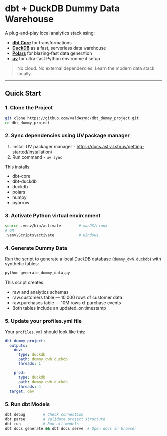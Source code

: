 # dbt + DuckDB Dummy Data Warehouse

A plug-and-play local analytics stack using:

- **[dbt Core](https://docs.getdbt.com/)** for transformations  
- **[DuckDB](https://duckdb.org/)** as a fast, serverless data warehouse  
- **[Polars](https://pola.rs/)** for blazing-fast data generation  
- **[uv](https://github.com/astral-sh/uv)** for ultra-fast Python environment setup  

> No cloud. No external dependencies. Learn the modern data stack locally.

---

## Quick Start

### 1. Clone the Project

```bash
git clone https://github.com/valdAsync/dbt_dummy_project.git
cd dbt_dummy_project
```

### 2. Sync dependencies using UV package manager

1. Install UV packager manager - <https://docs.astral.sh/uv/getting-started/installation/>
2. Run command - `uv sync`

This installs:

- dbt-core
- dbt-duckdb
- duckdb
- polars
- numpy
- pyarrow

### 3. Activate Python virtual environment

```bash
source .venv/bin/activate        # macOS/Linux
# OR
.venv\Scripts\activate           # Windows
```

### 4. Generate Dummy Data

Run the script to generate a local DuckDB database (`dummy_dwh.duckdb`) with synthetic tables:

```bash
python generate_dummy_data.py
```

This script creates:

- raw and analytics schemas
- raw.customers table — 10,000 rows of customer data
- raw.purchases table — 10M rows of purchase events
- Both tables include an updated_on timestamp

### 5. Update your profiles.yml file

Your `profiles.yml` should look like this:

```yaml
dbt_dummy_project:
  outputs:
    dev:
      type: duckdb
      path: dummy_dwh.duckdb
      threads: 1

    prod:
      type: duckdb
      path: dummy_dwh.duckdb
      threads: 4
  target: dev
```

### 5. Run dbt Models

```bash
dbt debug        # Check connection
dbt parse        # Validate project structure
dbt run          # Run all models
dbt docs generate && dbt docs serve  # Open docs in browser
```
